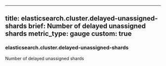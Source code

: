
---
title: elasticsearch.cluster.delayed-unassigned-shards
brief: Number of delayed unassigned shards
metric_type: gauge
custom: true
---
### elasticsearch.cluster.delayed-unassigned-shards

Number of delayed unassigned shards
